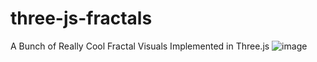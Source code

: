 # three-js-fractals
A Bunch of Really Cool Fractal Visuals Implemented in Three.js
![image](https://github.com/user-attachments/assets/2bf49c55-7f31-44ff-8858-ee96db75bdc8)

